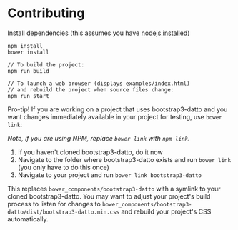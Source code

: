 # Contributing

Install dependencies (this assumes you have [nodejs installed](https://nodejs.org/en/download/package-manager/))
```
npm install
bower install

// To build the project:
npm run build

// To launch a web browser (displays examples/index.html)
// and rebuild the project when source files change:
npm run start
```

Pro-tip! If you are working on a project that uses bootstrap3-datto and you want changes immediately available in your project for testing, use `bower link`:

*Note, if you are using NPM, replace `bower link` with `npm link`.*

  1. If you haven't cloned bootstrap3-datto, do it now
  2. Navigate to the folder where bootstrap3-datto exists and run `bower link` (you only have to do this once)
  3. Navigate to your project and run `bower link bootstrap3-datto`

This replaces `bower_components/bootstrap3-datto` with a symlink to your cloned bootstrap3-datto. You may want to adjust your project's build process to listen for changes to `bower_components/bootstrap3-datto/dist/bootstrap3-datto.min.css` and rebuild your project's CSS automatically.
